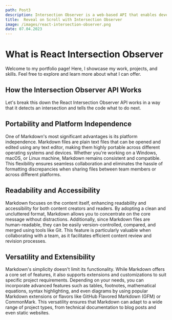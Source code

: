 ```yaml
---
path: Post3
description: Intersection Observer is a web-based API that enables developers to detect when a specific element intersects with another element or the viewport.You can use this API to monitor any changes in the visibility of an element as it intersects with another element, or exits / enters the viewport.
title:  Reveal on Scroll with Intersection Observer
image: /images/react-intersection-observer.png
date: 07.04.2023
---
```


# What is React Intersection Observer

Welcome to my portfolio page! Here, I showcase my work, projects, and skills. Feel free to explore and learn more about what I can offer.

## How the Intersection Observer API Works

Let's break this down the React Intersection Observer API works in a way that it detects an intersection and tells the code what to do next.

## Portability and Platform Independence

One of Markdown's most significant advantages is its platform independence. Markdown files are plain text files that can be opened and edited using any text editor, making them highly portable across different operating systems and devices. Whether you're working on a Windows, macOS, or Linux machine, Markdown remains consistent and compatible. This flexibility ensures seamless collaboration and eliminates the hassle of formatting discrepancies when sharing files between team members or across different platforms.

## Readability and Accessibility

Markdown focuses on the content itself, enhancing readability and accessibility for both content creators and readers. By adopting a clean and uncluttered format, Markdown allows you to concentrate on the core message without distractions. Additionally, since Markdown files are human-readable, they can be easily version-controlled, compared, and merged using tools like Git. This feature is particularly valuable when collaborating with a team, as it facilitates efficient content review and revision processes.

## Versatility and Extensibility

Markdown's simplicity doesn't limit its functionality. While Markdown offers a core set of features, it also supports extensions and customizations to suit specific project requirements. Depending on your needs, you can incorporate advanced features such as tables, footnotes, mathematical equations, syntax highlighting, and even diagrams by using popular Markdown extensions or flavors like GitHub Flavored Markdown (GFM) or CommonMark. This versatility ensures that Markdown can adapt to a wide range of project types, from technical documentation to blog posts and even static websites.
